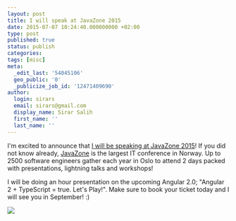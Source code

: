 ```yaml
---
layout: post
title: I will speak at JavaZone 2015
date: 2015-07-07 10:24:40.000000000 +02:00
type: post
published: true
status: publish
categories:
tags: [misc]
meta:
  _edit_last: '54045106'
  geo_public: '0'
  _publicize_job_id: '12471409690'
author:
  login: sirars
  email: sirars@gmail.com
  display_name: Sirar Salih
  first_name: ''
  last_name: ''
---
```

<p>I'm excited to announce that <a href="http://2015.javazone.no/details.html?talk=acebf1e3eee01e898dce83500151c00ddf734eafe9fc17721f550477890791dd">I will be speaking at JavaZone 2015</a>! If you did not know already, <a href="http://2015.javazone.no/">JavaZone</a> is the largest IT conference in Norway. Up to 2500 software engineers gather each year in Oslo to attend 2 days packed with presentations, lightning talks and workshops!</p>
<p>I will be doing an hour presentation on the upcoming Angular 2.0; "Angular 2 + TypeScript = true. Let's Play!". Make sure to book your ticket today and I will see you in September! :)</p>
<p><a href="http://2015.javazone.no/details.html?talk=acebf1e3eee01e898dce83500151c00ddf734eafe9fc17721f550477890791dd"><img src="https://sirars.files.wordpress.com/2015/07/jz_2015.png" /></a></p>
